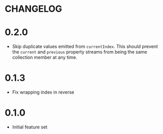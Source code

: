 # CHANGELOG

# 0.2.0

* Skip duplicate values emitted from `currentIndex`. This should prevent the `current` and `previous` property streams from being the same collection member at any time.

# 0.1.3

* Fix wrapping index in reverse

# 0.1.0

* Initial feature set
